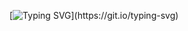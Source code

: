 [![Typing SVG](https://readme-typing-svg.herokuapp.com?color=800080&size=35&center=true&vCenter=true&width=1000&lines=Welcome+to+my+GitHub+profile!;My+name+is+Shivu+xd.;I'm+an+Aspiring+AI+Engineer.;Learning+Python+and+ML!)](https://git.io/typing-svg)


